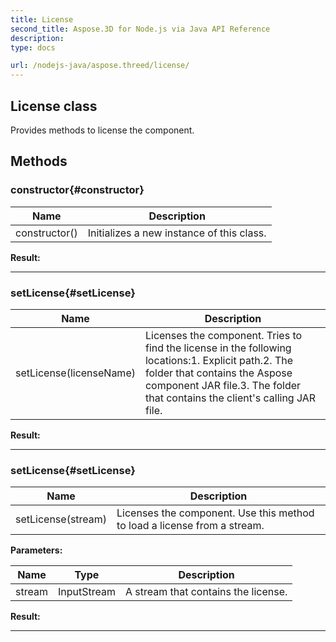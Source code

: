 ```yaml
---
title: License 
second_title: Aspose.3D for Node.js via Java API Reference
description: 
type: docs

url: /nodejs-java/aspose.threed/license/
---
```

## License class

  Provides methods to license the component.


## Methods

### constructor{#constructor}

| Name | Description |
| --- | --- |
| constructor() | Initializes a new instance of this class. | 

 **Result:**



---


### setLicense{#setLicense}

| Name | Description |
| --- | --- |
| setLicense(licenseName) | Licenses the component. Tries to find the license in the following locations:1. Explicit path.2. The folder that contains the Aspose component JAR file.3. The folder that contains the client's calling JAR file. | 

 **Result:**



---


### setLicense{#setLicense}

| Name | Description |
| --- | --- |
| setLicense(stream) | Licenses the component. Use this method to load a license from a stream. | 

 **Parameters:**

| Name | Type | Description |
| --- | --- | --- |
| stream | InputStream | A stream that contains the license. |

 **Result:**



---



